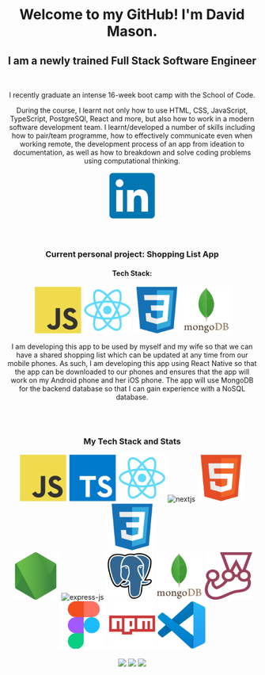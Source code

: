 <div align="center">
  <h1>Welcome to my GitHub! I'm David Mason.</h1>
  <h2>I am a newly trained Full Stack Software Engineer</h2>
  <br/>
  <p>I recently graduate an intense 16-week boot camp with the School of Code. </p>
  <p>
    During the course, I learnt not only how to use HTML, CSS, JavaScript, TypeScript, PostgreSQl, React and more, but also how to work in a modern software development team.
    I learnt/developed a number of skills including how to pair/team programme, how to effectively communicate even when working remote, the development process of an app from ideation to documentation, as well as how to breakdown and solve coding problems using computational thinking. 
  </p>
  <a href="https://www.linkedin.com/in/davidianmason1702/" target="_blank">
    <img width="96" height="96" src="https://raw.githubusercontent.com/devicons/devicon/55609aa5bd817ff167afce0d965585c92040787a/icons/linkedin/linkedin-original.svg" alt="linkedin"/>
  </a>
  
</div>
<br/>
<br/>
<div align="center" flexDirection="row">
  <h3>Current personal project: Shopping List App</h3>
  <h4>Tech Stack:</h4>
  <img width="96" height="96" src="https://raw.githubusercontent.com/devicons/devicon/55609aa5bd817ff167afce0d965585c92040787a/icons/javascript/javascript-original.svg" alt="javascript"/>
  <img width="96" height="96" src="https://raw.githubusercontent.com/devicons/devicon/55609aa5bd817ff167afce0d965585c92040787a/icons/react/react-original.svg" alt="react native"/>
  <img width="96" height="96" src="https://raw.githubusercontent.com/devicons/devicon/55609aa5bd817ff167afce0d965585c92040787a/icons/css3/css3-original.svg" alt="CSS3"/>
  <img width="96" height="96" src="https://raw.githubusercontent.com/devicons/devicon/55609aa5bd817ff167afce0d965585c92040787a/icons/mongodb/mongodb-original-wordmark.svg" alt="MongoDB"/>
  <p>I am developing this app to be used by myself and my wife so that we can have a shared shopping list which can be updated at any time from our mobile phones. As such, I am developing this app using React Native so that the app can be downloaded to our phones and ensures that the app will work on my Android phone and her iOS phone. The app will use MongoDB for the backend database so that I can gain experience with a NoSQL database.</p>
</div>
<br/>
<br/>
<section align="center">
  <h3>My Tech Stack and Stats</h3>
  <div>  
    <img width="96" height="96" src="https://raw.githubusercontent.com/devicons/devicon/55609aa5bd817ff167afce0d965585c92040787a/icons/javascript/javascript-original.svg" alt="javascript"/>
    <img width="96" height="96" src="https://raw.githubusercontent.com/devicons/devicon/55609aa5bd817ff167afce0d965585c92040787a/icons/typescript/typescript-original.svg" alt="typescript"/>
    <img width="96" height="96" src="https://raw.githubusercontent.com/devicons/devicon/55609aa5bd817ff167afce0d965585c92040787a/icons/react/react-original.svg" alt="react"/>
    <img width="96" height="96" src="https://img.icons8.com/nolan/96/nextjs.png" alt="nextjs"/>
    <img width="96" height="96" src="https://raw.githubusercontent.com/devicons/devicon/55609aa5bd817ff167afce0d965585c92040787a/icons/html5/html5-original.svg" alt="html"/>
    <img width="96" height="96" src="https://raw.githubusercontent.com/devicons/devicon/55609aa5bd817ff167afce0d965585c92040787a/icons/css3/css3-original.svg" alt="CSS3"/>
  </div>
  <div>
    <img width="96" height="96" src="https://raw.githubusercontent.com/devicons/devicon/55609aa5bd817ff167afce0d965585c92040787a/icons/nodejs/nodejs-original.svg" alt="node-js"/>
    <img width="96" height="96" src="https://img.icons8.com/nolan/96/express-js.png" alt="express-js"/>
    <img width="96" height="96" src="https://raw.githubusercontent.com/devicons/devicon/55609aa5bd817ff167afce0d965585c92040787a/icons/postgresql/postgresql-original.svg" alt="postgresql"/>
    <img width="96" height="96" src="https://raw.githubusercontent.com/devicons/devicon/55609aa5bd817ff167afce0d965585c92040787a/icons/mongodb/mongodb-original-wordmark.svg" alt="MongoDB"/>
    <img width="96" height="96" src="https://raw.githubusercontent.com/devicons/devicon/55609aa5bd817ff167afce0d965585c92040787a/icons/jest/jest-plain.svg" alt="jest"/>
  </div>
  <div>
    <img width="96" height="96" src="https://raw.githubusercontent.com/devicons/devicon/55609aa5bd817ff167afce0d965585c92040787a/icons/figma/figma-original.svg" alt="figma"/>
    <img width="96" height="96" src="https://raw.githubusercontent.com/devicons/devicon/55609aa5bd817ff167afce0d965585c92040787a/icons/npm/npm-original-wordmark.svg" alt="npm"/>
    <img width="96" height="96" src="https://raw.githubusercontent.com/devicons/devicon/55609aa5bd817ff167afce0d965585c92040787a/icons/vscode/vscode-original.svg" alt="vscode"/>
  </div>
  <br/>
  <div align="center">
    <img height=200 src="http://github-readme-streak-stats.herokuapp.com?user=dayhikari&theme=dark&background=000000" />
    <img height=200 src="https://github-readme-stats.vercel.app/api/top-langs/?username=dayhikari&layout=compact&theme=vision-friendly-dark" />
    <img height=200 src="https://github-readme-stats.vercel.app/api?username=dayhikari&show_icons=true&theme=vision-friendly-dark" />
  </div>
</section>
  
  


<!---
DayHikari/DayHikari is a ✨ special ✨ repository because its `README.md` (this file) appears on your GitHub profile.
You can click the Preview link to take a look at your changes.
--->

